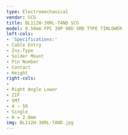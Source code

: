 ```yaml
---
type: Electromechanical
vendor: SCG
title: BL112H-30RL-TAND SCG
model: 0.50mm FPC 30P 90D SMD TYPE TINLOWER
left-cols:
- 'Specifications:'
- Cable Entry 
- Ins.Type
- Solder Mount
- Pin Number
- Contact
- Height
right-cols:
- 　
- Right Angle Lower
- ZIF
- SMT
- 4 ~ 50
- Single
- H = 2.0mm
img: BL112H-30RL-TAND.jpg
---
```

